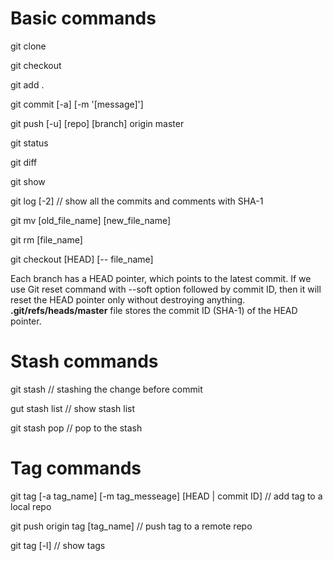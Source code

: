 # Basic commands

git clone

git checkout 

git add .

git commit [-a] [-m '[message]']

git push [-u] [repo] [branch] origin master

git status

git diff

git show

git log [-2] // show all the commits and comments with SHA-1

git mv [old_file_name] [new_file_name]

git rm [file_name]

git checkout [HEAD] [-- file_name]

Each branch has a HEAD pointer, which points to the latest commit. If we use Git reset command with --soft option followed by commit ID, then it will reset the HEAD pointer only without destroying anything. **.git/refs/heads/master** file stores the commit ID (SHA-1) of the HEAD pointer.

# Stash commands

git stash // stashing the change before commit

gut stash list // show stash list

git stash pop // pop to the stash

# Tag commands

git tag [-a tag_name] [-m tag_messeage] [HEAD | commit ID] // add tag to a local repo

git push origin tag [tag_name] // push tag to a remote repo

git tag [-l] // show tags